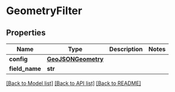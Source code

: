 # GeometryFilter

## Properties
Name | Type | Description | Notes
------------ | ------------- | ------------- | -------------
**config** | [**GeoJSONGeometry**](GeoJSONGeometry.md) |  | 
**field_name** | **str** |  | 

[[Back to Model list]](../README.md#documentation-for-models) [[Back to API list]](../README.md#documentation-for-api-endpoints) [[Back to README]](../README.md)


